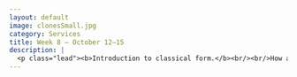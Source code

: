 ```yaml
---
layout: default
image: clonesSmall.jpg
category: Services
title: Week 8 – October 12–15
description: |
  <p class="lead"><b>Introduction to classical form.</b><br/><br/>How are classical instrumental pieces put together? What is the relationship to pop/rock forms?<br/><br/><a href="/week8/">Read more...</a></p>
---
```

